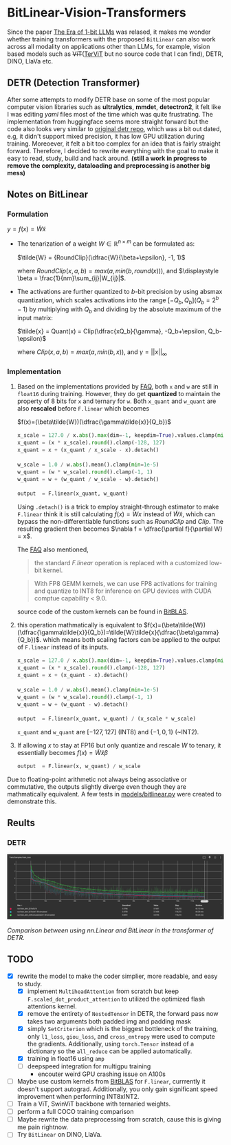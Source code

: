 # BitLinear-Vision-Transformers
Since the paper [The Era of 1-bit LLMs](https://arxiv.org/pdf/2402.17764v1.pdf) was relased, it makes me wonder whether training transformers with
the proposed `BitLinear` can also work across all modality on applications other than LLMs, for example, vision based models such as
~~ViT~~([TerViT](https://arxiv.org/abs/2201.08050) but no source code that I can find), DETR, DINO, LlaVa etc.

## DETR (Detection Transformer)
After some attempts to modify DETR base on some of the most popular computer vision libraries such as __ultralytics__, __mmdet__, __detectron2__, it
felt like I was editing _yaml_ files most of the time which was quite frustrating. The implementation from huggingface seems more straight forward
but the code also looks very similar to [original detr repo](https://github.com/facebookresearch/detr), which was a bit out dated, e.g, it didn't
support mixed precision, it has low GPU utilization during training. Moreoever, it felt a bit too complex for an idea that is fairly straight forward.
Therefore, I decided to rewrite everything with the goal to make it easy to read, study, build and hack around.
__(still a work in progress to remove the complexity, dataloading and preprocessing is another big mess)__

## Notes on BitLinear
### Formulation
$y = f(x) = \tilde{W}\tilde{x}$
 - The tenarization of a weight $W \in \mathbb{R}^{n \times m}$ can be formulated as:

   $\tilde{W} = {RoundClip}(\dfrac{W}{\beta+\epsilon}, -1, 1)$
    
   where $RoundClip(x, a, b)=max(a, min(b, round(x)))$, and $\displaystyle \beta = \frac{1}{nm}\sum_{ij}|W_{ij}|$.

 - The activations are further quantized to $b$-bit precision by using absmax quantization, which scales activations into the range
   $[-Q_b, Q_b] (Q_b=2^b-1)$ by multiplying with $Q_b$ and dividing by the absolute maximum of the input matrix:
 
   $\tilde{x} = Quant(x) = Clip(\dfrac{xQ_b}{\gamma}, -Q_b+\epsilon, Q_b-\epsilon)$
   
   where $Clip(x, a, b)=max(a, min(b, x))$, and $\gamma = ||x||_{\infty}$

### Implementation
1. Based on the implementations provided by 
   [FAQ](https://github.com/microsoft/unilm/blob/master/bitnet/The-Era-of-1-bit-LLMs__Training_Tips_Code_FAQ.pdf),
   both `x` and `w` are still in `float16` during training. However, they do get __quantized__ to maintain the property of 8 bits for `x` and ternary
   for `w`. Both `x_quant` and `w_quant` are also __rescaled__ before `F.linear` which becomes

   $f(x)=(\beta\tilde{W})(\dfrac{\gamma\tilde{x}}{Q_b})$

   ```python
   x_scale = 127.0 / x.abs().max(dim=-1, keepdim=True).values.clamp(min=1e-5)
   x_quant = (x * x_scale).round().clamp(-128, 127)
   x_quant = x + (x_quant / x_scale - x).detach()
   
   w_scale = 1.0 / w.abs().mean().clamp(min=1e-5)
   w_quant = (w * w_scale).round().clamp(-1, 1)
   w_quant = w + (w_quant / w_scale - w).detach()
   
   output  = F.linear(x_quant, w_quant)
   ```
   Using `.detach()` is a trick to employ straight-through estimator to make `F.linear` think it is still calculating 
   $f(x)=Wx$ instead of $\tilde{W}\tilde{x}$, which can bypass the non-differentiable functions such as $RoundClip$ and $Clip$. The resulting gradient 
   then becomes $\nabla f = \dfrac{\partial f}{\partial W} = x$.

   The [FAQ](https://github.com/microsoft/unilm/blob/master/bitnet/The-Era-of-1-bit-LLMs__Training_Tips_Code_FAQ.pdf) also mentioned,
   > the standard *F.linear* operation is replaced with a customized low-bit kernel.
   
   > With FP8 GEMM kernels, we can use FP8 activations for training and quantize to INT8 for inference on GPU devices with CUDA comptue capability < 9.0.
   
   source code of the custom kernels can be found in [BitBLAS](https://github.com/microsoft/BitBLAS).

2. this operation mathmatically is equivalent to 
   $f(x)=(\beta\tilde{W})(\dfrac{\gamma\tilde{x}}{Q_b})=\tilde{W}\tilde{x}(\dfrac{\beta\gamma}{Q_b})$.
   which means both scaling factors can be applied to the output of `F.linear` instead of its inputs.

   ```python
   x_scale = 127.0 / x.abs().max(dim=-1, keepdim=True).values.clamp(min=1e-5)
   x_quant = (x * x_scale).round().clamp(-128, 127)
   x_quant = x + (x_quant - x).detach()
   
   w_scale = 1.0 / w.abs().mean().clamp(min=1e-5)
   w_quant = (w * w_scale).round().clamp(-1, 1)
   w_quant = w + (w_quant - w).detach()
   
   output  = F.linear(x_quant, w_quant) / (x_scale * w_scale)
   ```
   `x_quant` and `w_quant` are $[-127, 127]$ (INT8) and $\{-1, 0, 1\}$ (~INT2).

3. If allowing $x$ to stay at FP16 but only quantize and rescale $W$ to tenary, it essentially becomes $f(x)=\tilde{W}\tilde{x}\beta$
   ```python
   output  = F.linear(x, w_quant) / w_scale
   ```

Due to floating-point arithmetic not always being associative or commutative, the outputs slightly diverge even though they are mathmatically 
equivalent. A few tests in [models/bitlinear.py](models/bitlinear.py#L60) were created to demonstrate this.

## Reults
### DETR

![nn.Linear vs BitLinear](figures/train_detr_1epoch.png)

*Comparison between using nn.Linear and BitLinear in the transformer of DETR.*

## TODO
- [x] rewrite the model to make the coder simplier, more readable, and easy to study.
   - [x] implement `MultiheadAttention` from scratch but keep `F.scaled_dot_product_attention` to utilized the optimized flash attentions kernel.
   - [x] remove the entirety of `NestedTensor` in DETR, the forward pass now takes two arguments both padded img and padding mask 
   - [x] simply `SetCriterion` which is the biggest bottleneck of the training, only `l1_loss`, `giou_loss`, and `cross_entropy` were used to compute 
         the gradients. Additionally, using `torch.Tensor` instead of a dictionary so the `all_reduce` can be applied automatically. 
   - [x] training in float16 using `amp`
   - [ ] deepspeed integration for multigpu training 
      - encouter weird GPU crashing issue on A100s
- [ ] Maybe use custom kernels from [BitBLAS](https://github.com/microsoft/BitBLAS/tree/main) for `F.linear`, currrently it doesn't support autograd.
      Additionally, you only gain significant speed improvement when performing INT8xINT2.
- [ ] Train a ViT, SwinViT backbone with ternaried weights.
- [ ] perform a full COCO training comparison
- [ ] Maybe rewrite the data preprocessing from scratch, cause this is giving me pain rightnow.
- [ ] Try `BitLinear` on DINO, LlaVa.
